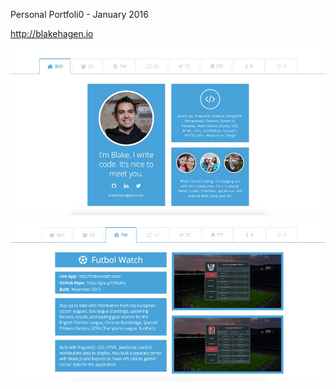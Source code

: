 Personal Portfoli0 - January 2016

<a href="http://blakehagen.io" target="_blank">http://blakehagen.io</a>

<img src="public/styles/assets/screenshots/portfolio/p1.jpg" />
<img src="public/styles/assets/screenshots/portfolio/p2.jpg" />